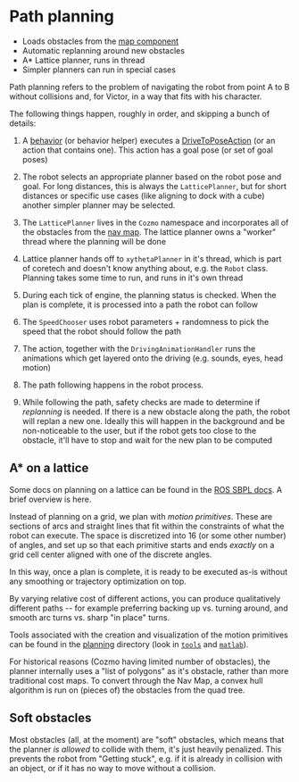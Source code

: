 # Path planning

* Loads obstacles from the [map component](map.md)
* Automatic replanning around new obstacles
* A* Lattice planner, runs in thread
* Simpler planners can run in special cases

Path planning refers to the problem of navigating the robot from point A to B without collisions and, for
Victor, in a way that fits with his character.

The following things happen, roughly in order, and skipping a bunch of details:

1. A [behavior](behaviors.md) (or behavior helper) executes a [DriveToPoseAction](actions.md) (or an action
   that contains one). This action has a goal pose (or set of goal poses)
   
2. The robot selects an appropriate planner based on the robot pose and goal. For long distances, this is
   always the `LatticePlanner`, but for short distances or specific use cases (like aligning to dock with a
   cube) another simpler planner may be selected.

3. The `LatticePlanner` lives in the `Cozmo` namespace and incorporates all of the obstacles from the
   [nav map](map.md). The lattice planner owns a "worker" thread where the planning will be done
   
4. Lattice planner hands off to `xythetaPlanner` in it's thread, which is part of coretech and doesn't know
   anything about, e.g. the `Robot` class. Planning takes some time to run, and runs in it's own thread

5. During each tick of engine, the planning status is checked. When the plan is complete, it is processed into
   a path the robot can follow
   
6. The `SpeedChooser` uses robot parameters + randomness to pick the speed that the robot should follow the path

7. The action, together with the `DrivingAnimationHandler` runs the animations which get layered onto the
   driving (e.g. sounds, eyes, head motion)
   
8. The path following happens in the robot process.

9. While following the path, safety checks are made to determine if _replanning_ is needed. If there is a new
   obstacle along the path, the robot will replan a new one. Ideally this will happen in the background and be
   non-noticeable to the user, but if the robot gets too close to the obstacle, it'll have to stop and wait
   for the new plan to be computed

## A* on a lattice

Some docs on planning on a lattice can be found in the [ROS SBPL docs](http://wiki.ros.org/sbpl). A brief
overview is here.

Instead of planning on a grid, we plan with _motion primitives_. These are sections of arcs and straight lines
that fit within the constraints of what the robot can execute. The space is discretized into 16 (or some other
number) of angles, and set up so that each primitive starts and ends _exactly_ on a grid cell center aligned
with one of the discrete angles.

In this way, once a plan is complete, it is ready to be executed as-is without any smoothing or trajectory
optimization on top.

By varying relative cost of different actions, you can produce qualitatively different paths -- for example
preferring backing up vs. turning around, and smooth arc turns vs. sharp "in place" turns.

Tools associated with the creation and visualization of the motion primitives can be found in the
[planning](/coretech/planning) directory (look in [`tools`](/coretech/planning/tools) and [`matlab`](/coretech/planning/matlab)).

For historical reasons (Cozmo having limited number of obstacles), the planner internally uses a "list of
polygons" as it's obstacle, rather than more traditional cost maps. To convert through the Nav Map, a convex
hull algorithm is run on (pieces of) the obstacles from the quad tree.

## Soft obstacles

Most obstacles (all, at the moment) are "soft" obstacles, which means that the planner _is allowed_ to collide
with them, it's just heavily penalized. This prevents the robot from "Getting stuck", e.g. if it is already in
collision with an object, or if it has no way to move without a collision.
